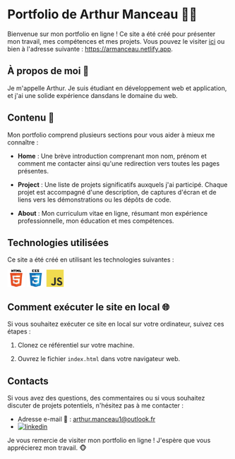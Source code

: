 # Portfolio de Arthur Manceau 👨‍💻

Bienvenue sur mon portfolio en ligne ! Ce site a été créé pour présenter mon travail, mes compétences et mes projets. Vous pouvez le visiter [ici](https://armanceau.netlify.app) ou bien à l'adresse suivante : https://armanceau.netlify.app.

## À propos de moi 💭

Je m'appelle Arthur. Je suis étudiant en développement web et application, et j'ai une solide expérience dansdans le domaine du web.

## Contenu 📄

Mon portfolio comprend plusieurs sections pour vous aider à mieux me connaître :

- **Home** : Une brève introduction comprenant mon nom, prénom et comment me contacter ainsi qu'une redirection vers toutes les pages présentes.

- **Project** : Une liste de projets significatifs auxquels j'ai participé. Chaque projet est accompagné d'une description, de captures d'écran et de liens vers les démonstrations ou les dépôts de code.

- **About** : Mon curriculum vitae en ligne, résumant mon expérience professionnelle, mon éducation et mes compétences.


## Technologies utilisées

Ce site a été créé en utilisant les technologies suivantes :

<img src="https://raw.githubusercontent.com/devicons/devicon/master/icons/html5/html5-original-wordmark.svg" alt="html5" width="40" height="40"/> 
<img src="https://raw.githubusercontent.com/devicons/devicon/master/icons/css3/css3-original-wordmark.svg" alt="css3" width="40" height="40"/> 
<img src="https://raw.githubusercontent.com/devicons/devicon/master/icons/javascript/javascript-original.svg" alt="javascript" width="40" height="40"/> 

## Comment exécuter le site en local 🌐

Si vous souhaitez exécuter ce site en local sur votre ordinateur, suivez ces étapes :

1. Clonez ce référentiel sur votre machine.

2. Ouvrez le fichier `index.html` dans votre navigateur web.

## Contacts

Si vous avez des questions, des commentaires ou si vous souhaitez discuter de projets potentiels, n'hésitez pas à me contacter :

- Adresse e-mail 📧 : arthur.manceau1@outlook.fr
- [![linkedin](https://img.shields.io/badge/linkedin-0A66C2?style=for-the-badge&logo=linkedin&logoColor=white)](https://www.linkedin.com/in/arthur-manceau/)


Je vous remercie de visiter mon portfolio en ligne ! J'espère que vous apprécierez mon travail. 🐵

